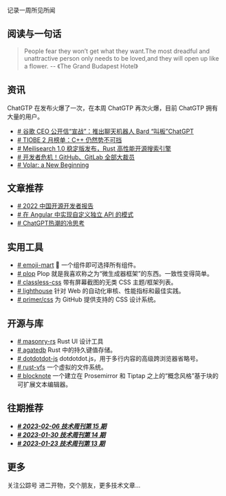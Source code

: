 记录一周所见所闻

## 阅读与一句话

> People fear they won’t get what they want.The most dreadful and unattractive person only needs to be loved,and they will open up like a flower. -- 《The Grand Budapest Hotel》

## 资讯

ChatGTP 在发布火爆了一次，在本周 ChatGTP 再次火爆，目前 ChatGTP 拥有大量的用户。

- [# 谷歌 CEO 公开信“宣战”：推出聊天机器人 Bard “叫板”ChatGPT](https://wallstreetcn.com/articles/3681344)
- [# TIOBE 2 月榜单：C++ 仍然势不可挡](https://www.oschina.net/news/227372/tiobe-index-202302)
- [# Meilisearch 1.0 稳定版发布，Rust 高性能开源搜索引擎](https://www.oschina.net/news/227732/meilisearch-v1-enterprise-ready-stable)
- [# 开发者危机！GitHub、GitLab 全部大裁员](https://new.qq.com/rain/a/20230210A0502O00.html)
- [# Volar: a New Beginning](https://blog.vuejs.org/posts/volar-a-new-beginning.html)

## 文章推荐

- [# 2022 中国开源开发者报告](https://gitee.com/report/china-open-source-2022/)
- [# 在 Angular 中实现自定义独立 API 的模式](https://www.infoq.cn/article/5N4SGOcYc9yiEqGc01fS)
- [# ChatGPT热潮的冷思考](https://wallstreetcn.com/articles/3681722)

## 实用工具

- [# emoji-mart](https://github.com/missive/emoji-mart) 🏪 一个组件即可选择所有组件。
- [# plop](https://github.com/plopjs/plop) Plop 就是我喜欢称之为“微生成器框架”的东西。一致性变得简单。
- [# classless-css](https://github.com/dbohdan/classless-css) 带有屏幕截图的无类 CSS 主题/框架列表。
- [# lighthouse](https://github.com/GoogleChrome/lighthouse) 针对 Web 的自动化审核、性能指标和最佳实践。
- [# primer/css](https://github.com/primer/css) 为 GitHub 提供支持的 CSS 设计系统。

## 开源与库

- [# masonry-rs](https://github.com/PoignardAzur/masonry-rs) Rust UI 设计工具
- [# agatedb](https://github.com/tikv/agatedb) Rust 中的持久键值存储。
- [# dotdotdot-js](https://github.com/FrDH/dotdotdot-js) dotdotdot.js，用于多行内容的高级跨浏览器省略号。
- [# rust-vfs](https://github.com/manuel-woelker/rust-vfs) 一个虚拟的文件系统。
- [# blocknote](https://github.com/yousefed/blocknote) 一个建立在 Prosemirror 和 Tiptap 之上的“概念风格”基于块的可扩展文本编辑器。

## 往期推荐

- **_[# 2023-02-06 技术周刊第 15 期](https://juejin.cn/post/7188632877230194725)_**
- **_[# 2023-01-30 技术周刊第 14 期](https://juejin.cn/post/7194223377031102520)_**
- **_[# 2023-01-23 技术周刊第 13 期](https://juejin.cn/post/7191354836833697853)_**

## 更多

关注公踪号 进二开物，交个朋友，更多技术文章...
